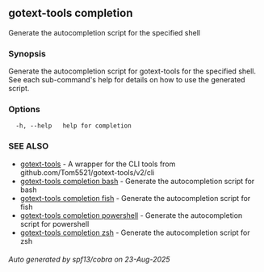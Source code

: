 ## gotext-tools completion

Generate the autocompletion script for the specified shell

### Synopsis

Generate the autocompletion script for gotext-tools for the specified shell.
See each sub-command's help for details on how to use the generated script.


### Options

```
  -h, --help   help for completion
```

### SEE ALSO

* [gotext-tools](gotext-tools.md)	 - A wrapper for the CLI tools from github.com/Tom5521/gotext-tools/v2/cli
* [gotext-tools completion bash](gotext-tools_completion_bash.md)	 - Generate the autocompletion script for bash
* [gotext-tools completion fish](gotext-tools_completion_fish.md)	 - Generate the autocompletion script for fish
* [gotext-tools completion powershell](gotext-tools_completion_powershell.md)	 - Generate the autocompletion script for powershell
* [gotext-tools completion zsh](gotext-tools_completion_zsh.md)	 - Generate the autocompletion script for zsh

###### Auto generated by spf13/cobra on 23-Aug-2025
